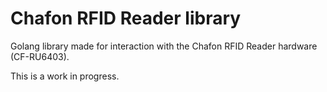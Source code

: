# Chafon RFID Reader library
Golang library made for interaction with the Chafon RFID Reader hardware (CF-RU6403). 

This is a work in progress.